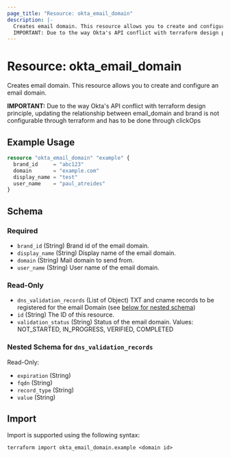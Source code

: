 ```yaml
---
page_title: "Resource: okta_email_domain"
description: |-
  Creates email domain. This resource allows you to create and configure an email domain.
  IMPORTANT: Due to the way Okta's API conflict with terraform design principle, updating the relationship between email_domain and brand is not configurable through terraform and has to be done through clickOps
---
```


# Resource: okta_email_domain

Creates email domain. This resource allows you to create and configure an email domain. 
		
**IMPORTANT:** Due to the way Okta's API conflict with terraform design principle, updating the relationship between email_domain and brand is not configurable through terraform and has to be done through clickOps

## Example Usage

```terraform
resource "okta_email_domain" "example" {
  brand_id     = "abc123"
  domain       = "example.com"
  display_name = "test"
  user_name    = "paul_atreides"
}
```

<!-- schema generated by tfplugindocs -->
## Schema

### Required

- `brand_id` (String) Brand id of the email domain.
- `display_name` (String) Display name of the email domain.
- `domain` (String) Mail domain to send from.
- `user_name` (String) User name of the email domain.

### Read-Only

- `dns_validation_records` (List of Object) TXT and cname records to be registered for the email Domain (see [below for nested schema](#nestedatt--dns_validation_records))
- `id` (String) The ID of this resource.
- `validation_status` (String) Status of the email domain. Values: NOT_STARTED, IN_PROGRESS, VERIFIED, COMPLETED

<a id="nestedatt--dns_validation_records"></a>
### Nested Schema for `dns_validation_records`

Read-Only:

- `expiration` (String)
- `fqdn` (String)
- `record_type` (String)
- `value` (String)

## Import

Import is supported using the following syntax:

```shell
terraform import okta_email_domain.example <domain id>
```
